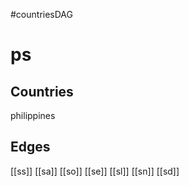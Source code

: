 #countriesDAG
# ps

## Countries
philippines

## Edges
[[ss]]
[[sa]]
[[so]]
[[se]]
[[sl]]
[[sn]]
[[sd]]
